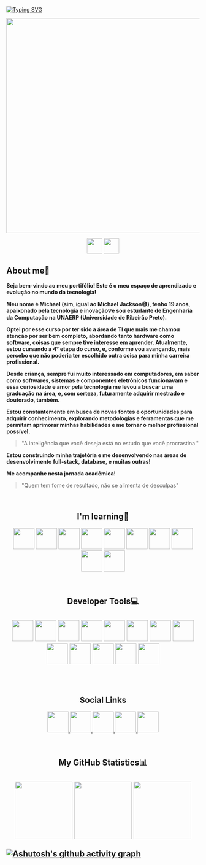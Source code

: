 <!--<h1 align="center">
What's up! Welcome, I'm Michael Chioda!👋🏻
</h1>
-->

<!--
<a>
  <img src="https://capsule-render.vercel.app/api?type=waving&height=200&color=A629F7FF&text=%20&section=header&reversal=false"/>
</a>
-->

<a href="https://git.io/typing-svg">
  <img src="https://readme-typing-svg.herokuapp.com?font=&size=35&letterSpacing=-1px&pause=1000&color=A629F7&center=true&width=1000&height=70&lines=WHAT'S+UP!+I'm+Michael+Chioda!;I'm+a+Computer+Engineering+student+at+UNAERP!;Welcome+to+my+portfolio!" 
    alt="Typing SVG"/>
</a>

<!-- Originalmente o banner estava com 1280x720 -->
<p align="center">
<img src="https://i.postimg.cc/C1DGxHKW/Banner1.jpg" width="1980" height="560"/>
</p>

<p align="center">
  <img src="https://komarev.com/ghpvc/?username=michaelgfchioda&color=blue" height="40"/>
  <img src="https://img.shields.io/github/followers/michaelgfchioda?style=social" height="40"/>
</p>

<!-- <p align="center"> <strong> Seja bem-vindo ao meu portifólio! Este é o meu espaço de aprendizado e evolução no mundo da tecnologia! </strong> <p/> <br> -->

<h2 align="left">
About me👤
</h2>

<p> <strong>
Seja bem-vindo ao meu portifólio! Este é o meu espaço de aprendizado e evolução no mundo da tecnologia!
  
Meu nome é Michael (sim, igual ao Michael Jackson😅), tenho 19 anos, apaixonado pela tecnologia e inovação💡e sou estudante de Engenharia da Computação na UNAERP (Universidade de Ribeirão Preto).

Optei por esse curso por ter sido a área de TI que mais me chamou atenção por ser bem completo, abordando tanto hardware como software, coisas que sempre tive interesse em aprender. 
Atualmente, estou cursando a 4° etapa do curso, e, conforme vou avançando, mais percebo que não poderia ter escolhido outra coisa para minha carreira profissional.

Desde criança, sempre fui muito interessado em computadores, em saber como softwares, sistemas e componentes eletrônicos funcionavam e essa curiosidade e amor pela tecnologia me levou a buscar uma graduação na área, e, com certeza, futuramente adquirir mestrado e doutorado, também.

Estou constantemente em busca de novas fontes e oportunidades para adquirir conhecimento, explorando metodologias e ferramentas que me permitam aprimorar minhas habilidades e me tornar o melhor profissional possível.
</strong> </p>

> "A inteligência que você deseja está no estudo que você procrastina."

<p> <strong>
Estou construindo minha trajetória e me desenvolvendo nas áreas de desenvolvimento full-stack, database, e muitas outras!

Me acompanhe nesta jornada acadêmica!
</strong> </p>

> "Quem tem fome de resultado, não se alimenta de desculpas"

<br>
<h2 align="center">
I'm learning📖
</h2>

<p align="center">
  <img src="https://img.icons8.com/?size=100&id=40670&format=png&color=000000" width="55" height="55"/> <img src="https://img.icons8.com/?size=100&id=l75OEUJkPAk4&format=png&color=000000" width="55" height="55"/>
  <img src="https://img.icons8.com/?size=100&id=20909&format=png&color=000000" width="55" height="55"/> <img src="https://img.icons8.com/?size=100&id=21278&format=png&color=000000" width="55" height="55"/>
  <img src="https://img.icons8.com/?size=100&id=u9R54eMKS8fw&format=png&color=000000" width="55" height="55"/> <img src="https://img.icons8.com/?size=100&id=20906&format=png&color=000000" width="55" height="55"/> 
  <img src="https://img.icons8.com/?size=100&id=4QbG49Iqx1gQ&format=png&color=000000" width="55" height="55"/> <img src="https://img.icons8.com/?size=100&id=17842&format=png&color=000000" width="55" height="55"/>
  <img src="https://img.icons8.com/?size=100&id=9nLaR5KFGjN0&format=png&color=000000" width="55" height="55"/> <img src="https://img.icons8.com/?size=100&id=39913&format=png&color=000000" width="55" height="55"/>
  
<p/>

<br>
<h2 align="center">
Developer Tools💻
<h2/>

<p align="center">
  <img src="https://img.icons8.com/?size=100&id=0OQR1FYCuA9f&format=png&color=000000" width="55" heigth="55"/>
  <img src="https://images.icon-icons.com/4051/PNG/512/python_pycharm_icon_icon_257066.png" width="55" heigth="55"/>
  <img src="https://img.icons8.com/?size=100&id=ztKGqjsWmeBH&format=png&color=000000" width="55" heigth="55"/>
  <img src="https://img.icons8.com/?size=100&id=38792&format=png&color=000000" width="55" heigth="55"/>
  <img src="https://img.icons8.com/?size=100&id=9nLaR5KFGjN0&format=png&color=000000" width="55" heigth="55"/>
  <img src="https://a.fsdn.com/allura/p/wampserver/icon?1716278993?&w=90" width="55" heigth="55"/>
  <img src="https://img.icons8.com/?size=100&id=3sGOUDo9nJ4k&format=png&color=000000" width="55" heigth="55"/>
  <img src="https://img.icons8.com/?size=100&id=4QbG49Iqx1gQ&format=png&color=000000" width="55" heigth="55"/>
  <img src="https://img.icons8.com/?size=100&id=63208&format=png&color=000000" width="55" heigth="55"/>
  <img src="https://img.icons8.com/?size=100&id=TUk7vxvtu6hX&format=png&color=000000" width="55" heigth="55"/>
  <img src="https://img.icons8.com/?size=100&id=iBkBIBWE6tfT&format=png&color=000000" width="55" heigth="55"/>
  <img src="https://img.icons8.com/?size=100&id=PxQoyT1s0uFh&format=png&color=000000" width="55" heigth="55"/>
  <img src="https://img.icons8.com/?size=100&id=Of4lZV2lwBQI&format=png&color=000000" width="55" heigth="55"/>
</p> <br>

<h2 align="center">
Social Links
</h2>

<p align="center">
<a href="https://www.linkedin.com/in/michael-chioda-25223b309" target="_blank">
  <img src="https://img.icons8.com/?size=100&id=13930&format=png&color=000000" width="55" height="55"/>
<a/>

<a href="https://x.com/michaelchioda" target="_blank">
  <img src="https://img.icons8.com/?size=100&id=oaaSr6h7kwm6&format=png&color=000000" width="55" height="55"/>
<a/>

<a href="https://www.instagram.com/michaelgfchioda" target="_blank">
  <img src="https://img.icons8.com/?size=100&id=32323&format=png&color=000000" width="55" height="55"/>
<a/>

<a href="https://www.youtube.com/@michaelchioda17" target="_blank">
  <img src="https://img.icons8.com/?size=100&id=19318&format=png&color=000000" width="55" height="55"/>
<a/>

<a href="mailto:michaelgfchioda14@gmail.com" target="_blank">
  <img src="https://img.icons8.com/?size=100&id=P7UIlhbpWzZm&format=png&color=000000" width="55" height="55"/>
<a/>
</p>

<br>
<h2 align="center">
My GitHub Statistics📊 <h2/>

<p align="center">
  <img src="https://github-readme-stats.vercel.app/api?username=michaelgfchioda&show_icons=true&theme=tokyonight" height="150"/>
  <img src="https://streak-stats.demolab.com?user=michaelgfchioda&theme=tokyonight" height="150"/>
  <img src="https://github-readme-stats.vercel.app/api/top-langs/?username=michaelgfchioda&layout=compact&theme=tokyonight&count_private=true&cache_seconds=1800" height="150"/>
</p>

[![Ashutosh's github activity graph](https://github-readme-activity-graph.vercel.app/graph?username=michaelgfchioda&bg_color=0d1117&color=b27edd&line=660eaf&point=b27edd&area=true&hide_border=true)](https://github.com/ashutosh00710/github-readme-activity-graph)
